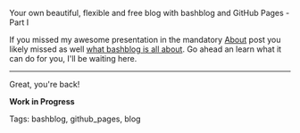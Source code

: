 Your own beautiful, flexible and free blog with bashblog and GitHub Pages - Part I

If you missed my awesome presentation in the mandatory [About](https://i90rr.github.io/h4we-are-in-business-finallyh4.html) post you likely missed as well [what bashblog is all about](https://github.com/cfenollosa/bashblog). Go ahead an learn what it can do for you, I'll be waiting here.

---

Great, you're back!

<p align-"center"><b>Work in Progress</b></p>

Tags: bashblog, github_pages, blog
